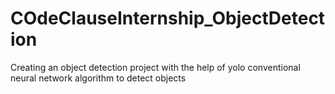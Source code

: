 # COdeClauseInternship_ObjectDetection
Creating an object detection project with the help of yolo conventional neural network algorithm to detect objects

